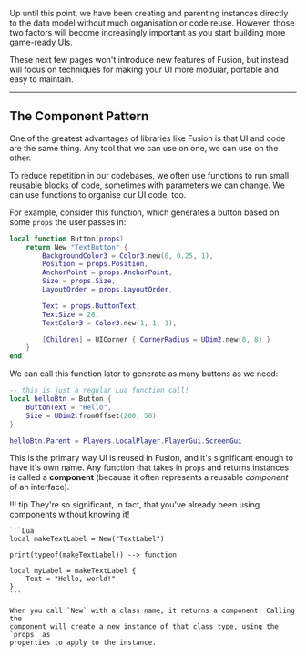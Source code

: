 Up until this point, we have been creating and parenting instances directly to
the data model without much organisation or code reuse. However, those two
factors will become increasingly important as you start building more game-ready
UIs.

These next few pages won't introduce new features of Fusion, but instead will
focus on techniques for making your UI more modular, portable and easy to
maintain.

-----

## The Component Pattern

One of the greatest advantages of libraries like Fusion is that UI and code are
the same thing. Any tool that we can use on one, we can use on the other.

To reduce repetition in our codebases, we often use functions to run small
reusable blocks of code, sometimes with parameters we can change. We can use
functions to organise our UI code, too.

For example, consider this function, which generates a button based on some
`props` the user passes in:

```Lua
local function Button(props)
    return New "TextButton" {
        BackgroundColor3 = Color3.new(0, 0.25, 1),
        Position = props.Position,
        AnchorPoint = props.AnchorPoint,
        Size = props.Size,
        LayoutOrder = props.LayoutOrder,

        Text = props.ButtonText,
        TextSize = 28,
        TextColor3 = Color3.new(1, 1, 1),

        [Children] = UICorner { CornerRadius = UDim2.new(0, 8) }
    }
end
```

We can call this function later to generate as many buttons as we need:

```Lua
-- this is just a regular Lua function call!
local helloBtn = Button {
    ButtonText = "Hello",
    Size = UDim2.fromOffset(200, 50)
}

helloBtn.Parent = Players.LocalPlayer.PlayerGui.ScreenGui
```

This is the primary way UI is reused in Fusion, and it's significant enough to
have it's own name. Any function that takes in `props` and returns instances is
called a **component** (because it often represents a reusable *component* of an
interface).

!!! tip
    They're so significant, in fact, that you've already been using components
    without knowing it! 

    ```Lua
    local makeTextLabel = New("TextLabel")

    print(typeof(makeTextLabel)) --> function

    local myLabel = makeTextLabel {
        Text = "Hello, world!"
    }
    ```

    When you call `New` with a class name, it returns a component. Calling the
    component will create a new instance of that class type, using the `props` as
    properties to apply to the instance. 